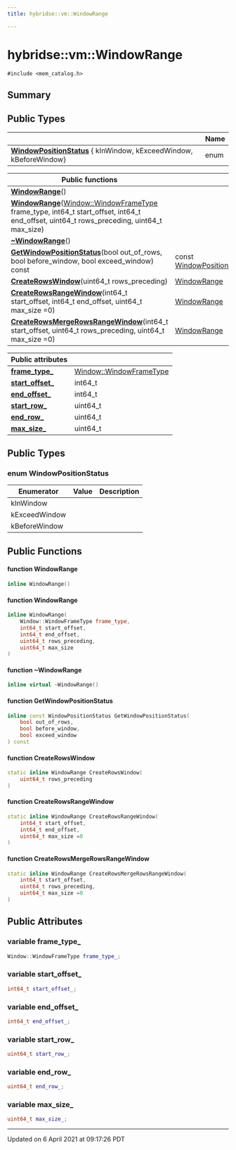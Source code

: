 ```yaml
---
title: hybridse::vm::WindowRange

---
```

# hybridse::vm::WindowRange



`#include <mem_catalog.h>`

## Summary
## Public Types

|                | Name           |
| -------------- | -------------- |
|**[WindowPositionStatus](/hybridse/usage/api/c++/Classes/classhybridse_1_1vm_1_1_window_range.md#enum-windowpositionstatus)** { kInWindow, kExceedWindow, kBeforeWindow}|  enum |



|  Public functions|            |
| -------------- | -------------- |
|**[WindowRange](/hybridse/usage/api/c++/Classes/classhybridse_1_1vm_1_1_window_range.md#function-windowrange)**()|  |
|**[WindowRange](/hybridse/usage/api/c++/Classes/classhybridse_1_1vm_1_1_window_range.md#function-windowrange)**([Window::WindowFrameType](/hybridse/usage/api/c++/Classes/classhybridse_1_1vm_1_1_window.md#enum-windowframetype) frame_type, int64_t start_offset, int64_t end_offset, uint64_t rows_preceding, uint64_t max_size)|  |
|**[~WindowRange](/hybridse/usage/api/c++/Classes/classhybridse_1_1vm_1_1_window_range.md#function-~windowrange)**()|  |
|**[GetWindowPositionStatus](/hybridse/usage/api/c++/Classes/classhybridse_1_1vm_1_1_window_range.md#function-getwindowpositionstatus)**(bool out_of_rows, bool before_window, bool exceed_window) const| const [WindowPositionStatus](/hybridse/usage/api/c++/Classes/classhybridse_1_1vm_1_1_window_range.md#enum-windowpositionstatus)  |
|**[CreateRowsWindow](/hybridse/usage/api/c++/Classes/classhybridse_1_1vm_1_1_window_range.md#function-createrowswindow)**(uint64_t rows_preceding)| [WindowRange](/hybridse/usage/api/c++/Classes/classhybridse_1_1vm_1_1_window_range.md)  |
|**[CreateRowsRangeWindow](/hybridse/usage/api/c++/Classes/classhybridse_1_1vm_1_1_window_range.md#function-createrowsrangewindow)**(int64_t start_offset, int64_t end_offset, uint64_t max_size =0)| [WindowRange](/hybridse/usage/api/c++/Classes/classhybridse_1_1vm_1_1_window_range.md)  |
|**[CreateRowsMergeRowsRangeWindow](/hybridse/usage/api/c++/Classes/classhybridse_1_1vm_1_1_window_range.md#function-createrowsmergerowsrangewindow)**(int64_t start_offset, uint64_t rows_preceding, uint64_t max_size =0)| [WindowRange](/hybridse/usage/api/c++/Classes/classhybridse_1_1vm_1_1_window_range.md)  |



| **Public attributes**|    |
| -------------- | -------------- |
| **[frame_type_](/hybridse/usage/api/c++/Classes/classhybridse_1_1vm_1_1_window_range.md#variable-frame_type_)**| [Window::WindowFrameType](/hybridse/usage/api/c++/Classes/classhybridse_1_1vm_1_1_window.md#enum-windowframetype)  |
| **[start_offset_](/hybridse/usage/api/c++/Classes/classhybridse_1_1vm_1_1_window_range.md#variable-start_offset_)**| int64_t  |
| **[end_offset_](/hybridse/usage/api/c++/Classes/classhybridse_1_1vm_1_1_window_range.md#variable-end_offset_)**| int64_t  |
| **[start_row_](/hybridse/usage/api/c++/Classes/classhybridse_1_1vm_1_1_window_range.md#variable-start_row_)**| uint64_t  |
| **[end_row_](/hybridse/usage/api/c++/Classes/classhybridse_1_1vm_1_1_window_range.md#variable-end_row_)**| uint64_t  |
| **[max_size_](/hybridse/usage/api/c++/Classes/classhybridse_1_1vm_1_1_window_range.md#variable-max_size_)**| uint64_t  |

## Public Types

### enum WindowPositionStatus

| Enumerator | Value | Description |
| ---------- | ----- | ----------- |
| kInWindow | |   |
| kExceedWindow | |   |
| kBeforeWindow | |   |




## Public Functions

#### function WindowRange

```cpp
inline WindowRange()
```


#### function WindowRange

```cpp
inline WindowRange(
    Window::WindowFrameType frame_type,
    int64_t start_offset,
    int64_t end_offset,
    uint64_t rows_preceding,
    uint64_t max_size
)
```


#### function ~WindowRange

```cpp
inline virtual ~WindowRange()
```


#### function GetWindowPositionStatus

```cpp
inline const WindowPositionStatus GetWindowPositionStatus(
    bool out_of_rows,
    bool before_window,
    bool exceed_window
) const
```


#### function CreateRowsWindow

```cpp
static inline WindowRange CreateRowsWindow(
    uint64_t rows_preceding
)
```


#### function CreateRowsRangeWindow

```cpp
static inline WindowRange CreateRowsRangeWindow(
    int64_t start_offset,
    int64_t end_offset,
    uint64_t max_size =0
)
```


#### function CreateRowsMergeRowsRangeWindow

```cpp
static inline WindowRange CreateRowsMergeRowsRangeWindow(
    int64_t start_offset,
    uint64_t rows_preceding,
    uint64_t max_size =0
)
```


## Public Attributes

### variable frame_type_

```cpp
Window::WindowFrameType frame_type_;
```


### variable start_offset_

```cpp
int64_t start_offset_;
```


### variable end_offset_

```cpp
int64_t end_offset_;
```


### variable start_row_

```cpp
uint64_t start_row_;
```


### variable end_row_

```cpp
uint64_t end_row_;
```


### variable max_size_

```cpp
uint64_t max_size_;
```


-------------------------------

Updated on  6 April 2021 at 09:17:26 PDT